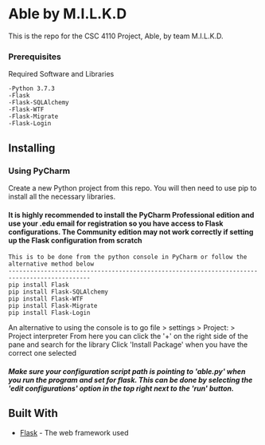 # Able by M.I.L.K.D

This is the repo for the CSC 4110 Project, Able, by team M.I.L.K.D.

### Prerequisites

Required Software and Libraries

```
-Python 3.7.3
-Flask
-Flask-SQLAlchemy
-Flask-WTF
-Flask-Migrate
-Flask-Login
```

Installing
--------------------------------------------

### Using PyCharm

Create a new Python project from this repo. You will then need to use pip to install all the necessary libraries.

#### It is highly recommended to install the PyCharm Professional edition and use your .edu email for registration so you have access to Flask configurations. The Community edition may not work correctly if setting up the Flask configuration from scratch  ####

```
This is to be done from the python console in PyCharm or follow the alternative method below
---------------------------------------------------------------------------------------------
pip install Flask
pip install Flask-SQLAlchemy
pip install Flask-WTF
pip install Flask-Migrate
pip install Flask-Login
```

An alternative to using the console is to go file > settings > Project:<projName> > Project interpreter
  From here you can click the '+' on the right side of the pane and search for the library
  Click 'Install Package' when you have the correct one selected

##### Make sure your configuration script path is pointing to 'able.py' when you run the program and set for flask. This can be done by selecting the 'edit configurations' option in the top right next to the 'run' button. ####

## Built With

* [Flask](http://flask.pocoo.org/) - The web framework used
